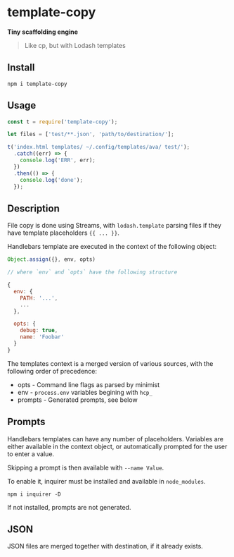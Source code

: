 # template-copy

**Tiny scaffolding engine**

> Like cp, but with Lodash templates

## Install

    npm i template-copy

## Usage

```js
const t = require('template-copy');

let files = ['test/**.json', 'path/to/destination/'];

t('index.html templates/ ~/.config/templates/ava/ test/');
  .catch((err) => {
    console.log('ERR', err);
  })
  .then(() => {
    console.log('done');
  });
```

## Description

File copy is done using Streams, with `lodash.template` parsing files if they
have template placeholders `{{ ... }}`.

Handlebars template are executed in the context of the following object:

```js
Object.assign({}, env, opts)

// where `env` and `opts` have the following structure

{
  env: {
    PATH: '...',
    ...
  },

  opts: {
    debug: true,
    name: 'Foobar'
  }
}
```

The templates context is a merged version of various sources, with the
following order of precedence:

- opts    - Command line flags as parsed by minimist
- env     - `process.env` variables begining with `hcp_`
- prompts - Generated prompts, see below

## Prompts

Handlebars templates can have any number of placeholders. Variables are either
available in the context object, or automatically prompted for the user to
enter a value.

Skipping a prompt is then available with `--name Value`.

To enable it, inquirer must be installed and available in `node_modules`.

    npm i inquirer -D

If not installed, prompts are not generated.

## JSON

JSON files are merged together with destination, if it already exists.
